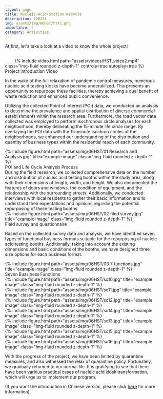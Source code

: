 ```yaml
---
layout: page
title: Nucleic-Acid-Station Recycle
description: (2022) 
img: assets/img/06HST/hst1.png
importance: 4
category: Activities
---
```


At first, let's take a look at a video to know the whole project!
<div class="row mt-3">
    <div class="col-sm mt-3 mt-md-0">
        {% include video.html path="assets/videos/HST_video2.mp4" class="img-fluid rounded z-depth-1" controls=true autoplay=true %}
    </div>
</div>

<div class="caption">
   Project Introduction Video
</div>

In the wake of the full relaxation of pandemic control measures, numerous nucleic acid testing kiosks have become underutilized. This presents an opportunity to repurpose these facilities, thereby achieving a dual benefit of waste reduction and enhanced public convenience.


Utilizing the collected Point of Interest (POI) data, we conducted an analysis to determine the prevalence and spatial distribution of diverse commercial establishments within the research area. Furthermore, the road vector data collected was employed to perform isochronous circle analyses for each neighborhood, thereby delineating the 15-minute life circle range. By overlaying the POI data with the 15-minute isochron circles of the neighborhoods, we enhanced our understanding of the distribution and quantity of business types within the residential reach of each community.
<div class="row justify-content-sm-center">
    <div class="col-sm-12 mt-3 mt-md-0">
        {% include figure.html path="assets/img/06HST/01 Research and Analysis.jpg" title="example image" class="img-fluid rounded z-depth-1" %}
    </div>
</div>
<div class="caption">
   POI and Life Cycle Analysis Process
</div>
During the field research, we collected comprehensive data on the number and distribution of nucleic acid testing booths within the study area, along with their dimensions of length, width, and height. We also documented the features of doors and windows, the condition of equipment, and the relationship with the surrounding streets. Additionally, we conducted interviews with local residents to gather their basic information and to understand their expectations and opinions regarding the potential repurposing of these testing booths.

<div class="row justify-content-sm-center">
    <div class="col-sm-12 mt-3 mt-md-0">
        {% include figure.html path="assets/img/06HST/02 filed survey.jpg" title="example image" class="img-fluid rounded z-depth-1" %}
    </div>
</div>
<div class="caption">
    Field survey and questionnaire
</div>

Based on the collected survey data and analysis, we have identified seven types of functional business formats suitable for the repurposing of nucleic acid testing booths. Additionally, taking into account the existing dimensions and basic conditions of the booths, we have designed three size options for each business format.
<div class="row justify-content-sm-center">
    <div class="col-sm-12 mt-3 mt-md-0">
        {% include figure.html path="assets/img/06HST/03 7 functions.jpg" title="example image" class="img-fluid rounded z-depth-1" %}
    </div>
</div>
<div class="caption">
    Seven Bussiness Functions
</div>


<div class="row justify-content-sm-center">
    <div class="col-sm-4 mt-3 mt-md-0">
        {% include figure.html path="assets/img/06HST/sc10.jpg" title="example image" class="img-fluid rounded z-depth-1" %}
    </div>
    <div class="col-sm-4 mt-3 mt-md-0">
        {% include figure.html path="assets/img/06HST/sc11.jpg" title="example image" class="img-fluid rounded z-depth-1" %}
    </div>
    <div class="col-sm-4 mt-3 mt-md-0">
        {% include figure.html path="assets/img/06HST/sc12.jpg" title="example image" class="img-fluid rounded z-depth-1" %}
    </div>
</div>



<div class="row justify-content-sm-center">
    <div class="col-sm-6 mt-3 mt-md-0">
        {% include figure.html path="assets/img/06HST/sc14.jpg" title="example image" class="img-fluid rounded z-depth-1" %}
    </div>
    <div class="col-sm-6 mt-3 mt-md-0">
        {% include figure.html path="assets/img/06HST/sc13.jpg" title="example image" class="img-fluid rounded z-depth-1" %}
    </div>
</div>



<div class="row justify-content-sm-center">
    <div class="col-sm-6 mt-3 mt-md-0">
        {% include figure.html path="assets/img/06HST/sc15.jpg" title="example image" class="img-fluid rounded z-depth-1" %}
    </div>
    <div class="col-sm-6 mt-3 mt-md-0">
        {% include figure.html path="assets/img/06HST/sc16.jpg" title="example image" class="img-fluid rounded z-depth-1" %}
    </div>
</div>



With the progress of the project, we have been limited by quarantine measures, and also witnessed the relax of quarantine policy. Fortunately, we gradually returned to our normal life. It is gratifying to see that there have been various practical cases of nucleic acid kiosk transformation, which will urge us to implement our program.

(If you want the introduction in Chinese version, please click [here](https://mp.weixin.qq.com/s/0EGHjRmM4194ibDMgvPHWQ) for more information)
